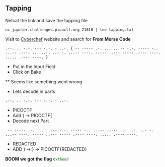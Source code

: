 ## Tapping

Netcat the link and save the tapping file
```
nc jupiter.challenges.picoctf.org 21610 | tee tapping.txt
```
Visit to <a href="https://gchq.github.io/CyberChef/" target="_blank">Cyberchef</a> website and search for **From Morse Code**
```
.--. .. -.-. --- -.-. - ..-. { -- ----- .-. ... ...-- -.-. ----- -.. ...-- .---- ... ..-. ..- -. ...-- ----. ----- ..--- ----- .---- ----. ..... .---- ----. }
```

* Put in the Input Field
* Click on Bake

** Seems like something went wrong

* Lets decode in parts
```
.--. .. -.-. --- -.-. - ..-.
```
* PICOCTF 
* Add { -> PICOCTF{
* Decode next Part 
```
 -- ----- .-. ... ...-- -.-. ----- -.. ...-- .---- ... ..-. ..- -. ...-- ----. ----- ..--- ----- .---- ----. ..... .---- ----.
```
* REDACTED
* ADD } -> } -> PICOCTF{REDACTED}

**BOOM we got the flag**
<code style="color : green">0xthem7</code>

